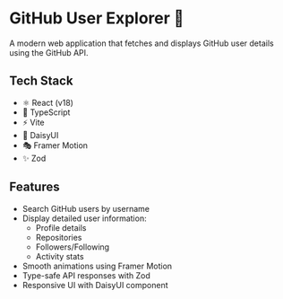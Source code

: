 # GitHub User Explorer 🚀

A modern web application that fetches and displays GitHub user details using the GitHub API.

## Tech Stack

- ⚛️ React (v18)
- 📘 TypeScript
- ⚡ Vite
- 🎨 DaisyUI
- 🎭 Framer Motion
- ✨ Zod

## Features

- Search GitHub users by username
- Display detailed user information:
  - Profile details
  - Repositories
  - Followers/Following
  - Activity stats
- Smooth animations using Framer Motion
- Type-safe API responses with Zod
- Responsive UI with DaisyUI component





